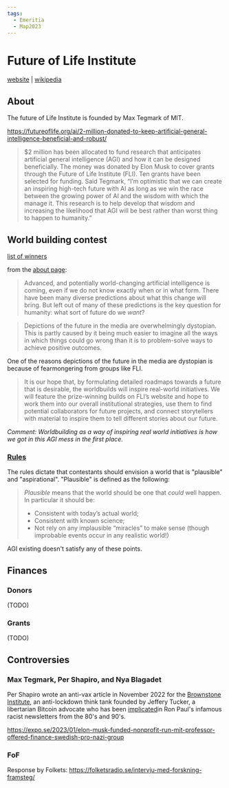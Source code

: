 ```yaml
---
tags:
  - Emeritia
  - Map2023
---
```

# Future of Life Institute

[website](https://futureoflife.org/) | [wikipedia](https://en.wikipedia.org/wiki/Future_of_Life_Institute)

## About

The future of Life Institute is founded by Max Tegmark of MIT.

https://futureoflife.org/ai/2-million-donated-to-keep-artificial-general-intelligence-beneficial-and-robust/

> $2 million has been allocated to fund research that anticipates artificial general intelligence (AGI) and how it can be designed beneficially. The money was donated by Elon Musk to cover grants through the Future of Life Institute (FLI). Ten grants have been selected for funding.
> Said Tegmark, “I’m optimistic that we can create an inspiring high-tech future with AI as long as we win the race between the growing power of AI and the wisdom with which the manage it. This research is to help develop that wisdom and increasing the likelihood that AGI will be best rather than worst thing to happen to humanity.”

## World building contest

[list of winners](https://worldbuild.ai/winners/)

from the [about page](https://worldbuild.ai/about/):

>Advanced, and potentially world-changing artificial intelligence is coming, even if we do not know exactly when or in what form. There have been many diverse predictions about what this change will bring. But left out of many of these predictions is the key question for humanity: what sort of future do we _want_?

>Depictions of the future in the media are overwhelmingly dystopian. This is partly caused by it being much easier to imagine all the ways in which things could go wrong than it is to problem-solve ways to achieve positive outcomes.

One of the reasons depictions of the future in the media are dystopian is because of fearmongering from groups like FLI.

>It is our hope that, by formulating detailed roadmaps towards a future that is desirable, the worldbuilds will inspire real-world initiatives. We will feature the prize-winning builds on FLI’s website and hope to work them into our overall institutional strategies, use them to find potential collaborators for future projects, and connect storytellers with material to inspire them to tell different stories about our future.

_Comment: Worldbuilding as a way of inspiring real world initiatives is how we got in this AGI mess in the first place._

### [Rules](https://worldbuild.ai/rules/)

The rules dictate that contestants should envision a world that is "plausible" and "aspirational". "Plausible" is defined as the following:

>_Plausible_ means that the world should be one that _could_ well happen. In particular it should be:
>
>- Consistent with today’s actual world;
>- Consistent with known science;
>- Not rely on any implausible “miracles” to make sense (though improbable events occur in any realistic world!)

AGI existing doesn't satisfy any of these points.

## Finances
### Donors

(TODO)


### Grants

(TODO)


## Controversies

### Max Tegmark, Per Shapiro, and Nya Blagadet

Per Shapiro wrote an anti-vax article in November 2022 for the [Brownstone Institute](https://brownstone.org/articles/solidarity-argument-vaccination-false/), an anti-lockdown think tank founded by Jeffery Tucker, a libertarian Bitcoin advocate who has been [implicated](https://www.economist.com/democracy-in-america/2008/01/11/the-rockwell-files)in Ron Paul's infamous racist newsletters from the 80's and 90's.

https://expo.se/2023/01/elon-musk-funded-nonprofit-run-mit-professor-offered-finance-swedish-pro-nazi-group

### FoF

Response by Folkets: https://folketsradio.se/intervju-med-forskning-framsteg/
